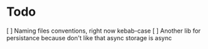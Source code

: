 # Todo

[ ] Naming files conventions, right now kebab-case
[ ] Another lib for persistance because don't like that async storage is async
